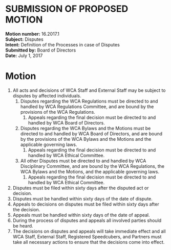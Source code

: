 # SUBMISSION OF PROPOSED MOTION

**Motion number:** 16.2017.1  
**Subject:** Disputes  
**Intent:** Definition of the Processes in case of Disputes  
**Submitted by:** Board of Directors  
**Date:** July 1, 2017  

# Motion

1. All acts and decisions of WCA Staff and External Staff may be subject to disputes by affected individuals.
   1. Disputes regarding the WCA Regulations must be directed to and handled by WCA Regulations Committee, and are bound by the provisions of the WCA Regulations.
      1. Appeals regarding the final decision must be directed to and handled by WCA Board of Directors.
   2. Disputes regarding the WCA Bylaws and the Motions must be directed to and handled by WCA Board of Directors, and are bound by the provisions of the WCA Bylaws and the Motions and the applicable governing laws.
      1. Appeals regarding the final decision must be directed to and handled by WCA Ethical Committee.
   3. All other Disputes must be directed to and handled by WCA Disciplinary Committee, and are bound by the WCA Regulations, the WCA Bylaws and the Motions, and the applicable governing laws.
      1. Appeals regarding the final decision must be directed to and handled by WCA Ethical Committee.
2. Disputes must be filed within sixty days after the disputed act or decision.
3. Disputes must be handled within sixty days of the date of dispute.
4. Appeals to decisions on disputes must be filed within sixty days after the decision.
5. Appeals must be handled within sixty days of the date of appeal.
6. During the process of disputes and appeals all involved parties should be heard.
7. The decisions on disputes and appeals will take immediate effect and all WCA Staff, External Staff, Registered Speedcubers, and Partners must take all necessary actions to ensure that the decisions come into effect.
